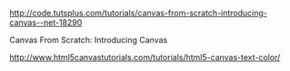 


http://code.tutsplus.com/tutorials/canvas-from-scratch-introducing-canvas--net-18290



Canvas From Scratch: Introducing Canvas





http://www.html5canvastutorials.com/tutorials/html5-canvas-text-color/


